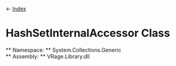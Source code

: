 ← [Index](index.md)
# HashSetInternalAccessor Class
** Namespace: ** System.Collections.Generic  
** Assembly: ** VRage.Library.dll  
